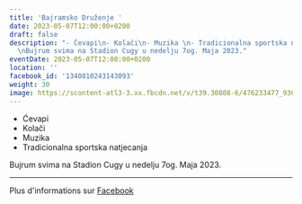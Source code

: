```yaml
---
title: 'Bajramsko Druženje '
date: 2023-05-07T12:00:00+0200
draft: false
description: "- Ćevapi\n- Kolači\n- Muzika \n- Tradicionalna sportska natjecanja\n\
  \nBujrum svima na Stadion Cugy u nedelju 7og. Maja 2023."
eventDate: 2023-05-07T12:00:00+0200
location: ''
facebook_id: '1340810243143093'
weight: 30
image: https://scontent-atl3-3.xx.fbcdn.net/v/t39.30808-6/476233477_936651505262116_4103480540059516894_n.jpg?_nc_cat=110&ccb=1-7&_nc_sid=9e60e4&_nc_ohc=DP4XMI_WW74Q7kNvwFVENXA&_nc_oc=AdltgUT24hlAjq73CpW6ObDhqTIFhDssC0g4bT732nBM2-O8PjG3nf8o4pEubVhq82I&_nc_zt=23&_nc_ht=scontent-atl3-3.xx&edm=ABTKTjYEAAAA&_nc_gid=B6NjQy9hy1Rq6uqoKLGNhw&oh=00_AfeHNruTv4w86zBa0KN6F9Sh-F2c0NG39cOnShlxBiwogA&oe=68EF8F4B
---
```


- Ćevapi
- Kolači
- Muzika 
- Tradicionalna sportska natjecanja

Bujrum svima na Stadion Cugy u nedelju 7og. Maja 2023.

---

Plus d'informations sur [Facebook](https://facebook.com/events/1340810243143093)